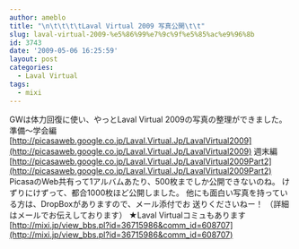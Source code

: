 ```yaml
---
author: ameblo
title: "\n\t\t\t\tLaval Virtual 2009 写真公開\t\t"
slug: laval-virtual-2009-%e5%86%99%e7%9c%9f%e5%85%ac%e9%96%8b
id: 3743
date: '2009-05-06 16:25:59'
layout: post
categories:
  - Laval Virtual
tags:
  - mixi
---
```


GWは体力回復に使い、やっとLaval Virtual 2009の写真の整理ができました。 準備～学会編 [http://picasaweb.google.co.jp/Laval.Virtual.Jp/LavalVirtual2009](http://picasaweb.google.co.jp/Laval.Virtual.Jp/LavalVirtual2009) 週末編 [http://picasaweb.google.co.jp/Laval.Virtual.Jp/LavalVirtual2009Part2](http://picasaweb.google.co.jp/Laval.Virtual.Jp/LavalVirtual2009Part2) PicasaのWeb共有って1アルバムあたり、500枚までしか公開できないのね。 けずりにけずって、都合1000枚ほど公開しました。 他にも面白い写真を持っている方は、DropBoxがありますので、メール添付でお 送りくださいねー！ （詳細はメールでお伝えしております） ★Laval Virtualコミュもあります [http://mixi.jp/view_bbs.pl?id=36715986&comm_id=608707](http://mixi.jp/view_bbs.pl?id=36715986&comm_id=608707)